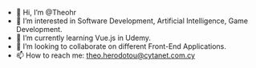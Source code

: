 - 👋 Hi, I’m @Theohr
- 👀 I’m interested in Software Development, Artificial Intelligence, Game Development.
- 🌱 I’m currently learning Vue.js in Udemy.
- 💞️ I’m looking to collaborate on different Front-End Applications.
- 📫 How to reach me: theo.herodotou@cytanet.com.cy

<!---
Theohr/Theohr is a ✨ special ✨ repository because its `README.md` (this file) appears on your GitHub profile.
You can click the Preview link to take a look at your changes.
--->
